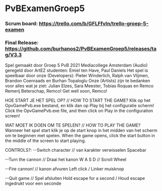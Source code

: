 # PvBExamenGroep5
### Scrum board: https://trello.com/b/GFLFfvIn/trello-groep-5-examen
### Final Release: https://github.com/burhanos2/PvBExamenGroep5/releases/tag/V3.3

Spel gemaakt door Groep 5 PvB 2021 Mediacollege Amsterdam
(Audio) geregeld door ArtEZ studenten: Emiel ten Have, Paul Daniels
Het spel is speelbaar door onze (Developers): Pieter Winderlich, Ralph van Vlijmen, Brandon Coenraads en Burhan Topaloglu
Onze (Artists) zijn te bedanken voor alles wat je ziet: Julian Elzes, Sara Meester, Tobias Roquas en Remco Remerij
Beterschap, Remco! Get well soon, Remco!

HOE START JE HET SPEL OP? // HOW TO START THE GAME?
Klik op het OpvGamePvb.exe bestand, en klik dan op Play bij het configuratie scherm!
Click the OpvGamePvb.exe file, and then click on Play in the configuration screen!

WAT MOET IK DOEN OM TE SPELEN? // HOW TO PLAY THE GAME?
Wanneer het spel start klik je op de start knop in het midden van het scherm om te beginnen met spelen.
When the game opens, click the start button in the middle of the screen to start playing.

CONTROLS?:
--Switch character // van karakter verwisselen
Spacebar

--Turn the cannon // Draai het kanon
W A S D // Scroll Wheel

--Fire cannon! // kanon afvuren
Left click / Linker muisknop

--Quit game // Spel afsluiten
Hold escape for a second / Houd escape ingedrukt voor een seconde
